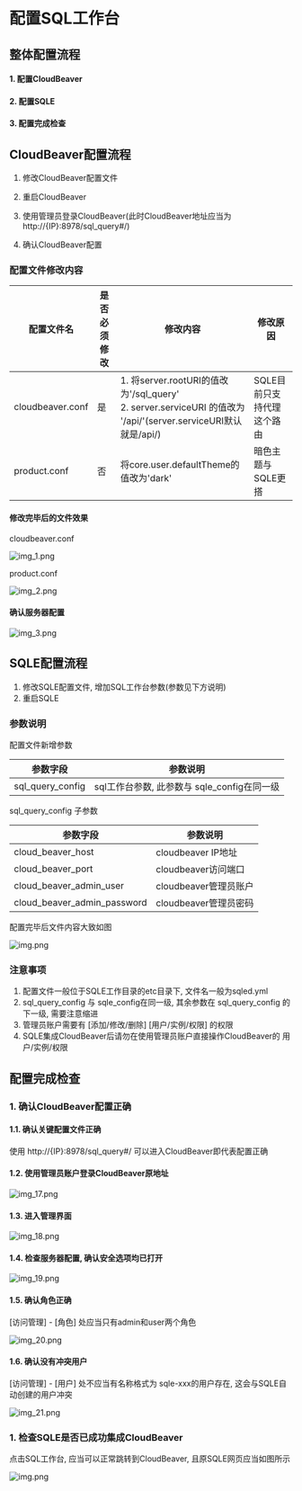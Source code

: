 # 配置SQL工作台

## 整体配置流程

#### 1. 配置CloudBeaver

#### 2. 配置SQLE

#### 3. 配置完成检查

## CloudBeaver配置流程

1. 修改CloudBeaver配置文件
2. 重启CloudBeaver
3. 使用管理员登录CloudBeaver(此时CloudBeaver地址应当为 http://{IP}:8978/sql_query#/)

4. 确认CloudBeaver配置

### 配置文件修改内容

| 配置文件名 | 是否必须修改 | 修改内容 | 修改原因 |
| --- | --- | --- | --- |
| cloudbeaver.conf | 是 | 1. 将server.rootURI的值改为'/sql_query'</br>2. server.serviceURI 的值改为 '/api/'(server.serviceURI默认就是/api/) | SQLE目前只支持代理这个路由 |
| product.conf | 否 | 将core.user.defaultTheme的值改为'dark' | 暗色主题与SQLE更搭 |

#### 修改完毕后的文件效果

cloudbeaver.conf

![img_1.png](pictures/img_1.png)

product.conf

![img_2.png](pictures/img_2.png)

#### 确认服务器配置

![img_3.png](pictures/img_3.png)

## SQLE配置流程

1. 修改SQLE配置文件, 增加SQL工作台参数(参数见下方说明)
2. 重启SQLE

### 参数说明

配置文件新增参数

| 参数字段 | 参数说明 |
| --- | --- |
| sql_query_config | sql工作台参数, 此参数与 sqle_config在同一级 |

sql_query_config 子参数

| 参数字段 | 参数说明 |
| --- | --- |
| cloud_beaver_host | cloudbeaver IP地址 |
| cloud_beaver_port | cloudbeaver访问端口 |
| cloud_beaver_admin_user | cloudbeaver管理员账户 |
| cloud_beaver_admin_password | cloudbeaver管理员密码 |

配置完毕后文件内容大致如图

![img.png](pictures/img.png)

### 注意事项

1. 配置文件一般位于SQLE工作目录的etc目录下, 文件名一般为sqled.yml
2. sql_query_config 与 sqle_config在同一级, 其余参数在 sql_query_config 的下一级, 需要注意缩进
3. 管理员账户需要有 [添加/修改/删除] [用户/实例/权限] 的权限
4. SQLE集成CloudBeaver后请勿在使用管理员账户直接操作CloudBeaver的 用户/实例/权限

## 配置完成检查

### 1. 确认CloudBeaver配置正确

#### 1.1. 确认关键配置文件正确

使用 http://{IP}:8978/sql_query#/ 可以进入CloudBeaver即代表配置正确

#### 1.2. 使用管理员账户登录CloudBeaver原地址

![img_17.png](pictures/img_17.png)

#### 1.3. 进入管理界面

![img_18.png](pictures/img_18.png)

#### 1.4. 检查服务器配置, 确认安全选项均已打开

![img_19.png](pictures/img_19.png)

#### 1.5. 确认角色正确

[访问管理] - [角色] 处应当只有admin和user两个角色

![img_20.png](pictures/img_20.png)

#### 1.6. 确认没有冲突用户

[访问管理] - [用户] 处不应当有名称格式为 sqle-xxx的用户存在, 这会与SQLE自动创建的用户冲突

![img_21.png](pictures/img_21.png)

### 1. 检查SQLE是否已成功集成CloudBeaver

点击SQL工作台, 应当可以正常跳转到CloudBeaver, 且原SQLE网页应当如图所示

![img.png](pictures/img_16.png)
